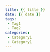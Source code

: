 ```yaml
---
title: {{ title }}
date: {{ date }}
tags:
 - Tag1
 - Tag2
categories:
 - Category1
 - Category1
---
```

